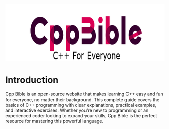 <p align="center">
<img height=180px src="https://github.com/DurimDelilaj/CppBible/blob/main/Assets/LogoWithText.png?raw=true">
</p>

# Introduction

Cpp Bible is an open-source website that makes learning C++ easy and fun for everyone, no matter their background. This complete guide covers the basics of C++ programming with clear explanations, practical examples, and interactive exercises. Whether you’re new to programming or an experienced coder looking to expand your skills, Cpp Bible is the perfect resource for mastering this powerful language.

